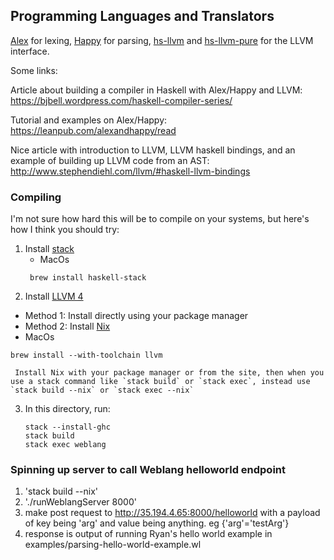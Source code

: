 ## Programming Languages and Translators

[Alex](https://www.haskell.org/alex/) for lexing,
[Happy](https://www.haskell.org/happy/) for parsing,
[hs-llvm](https://hackage.haskell.org/package/llvm-hs) and [hs-llvm-pure](https://hackage.haskell.org/package/llvm-hs-pure) for the LLVM interface.

Some links:

Article about building a compiler in Haskell with Alex/Happy and LLVM: https://bjbell.wordpress.com/haskell-compiler-series/

Tutorial and examples on Alex/Happy: https://leanpub.com/alexandhappy/read

Nice article with introduction to LLVM, LLVM haskell bindings, and an example of building up LLVM code from an AST: http://www.stephendiehl.com/llvm/#haskell-llvm-bindings

### Compiling

I'm not sure how hard this will be to compile on your systems, but here's how I think you should try:

1. Install [stack](https://docs.haskellstack.org/en/stable/README/)
   * MacOs
   ```
    brew install haskell-stack
   ```
2. Install [LLVM 4](https://llvm.org/)
  * Method 1: Install directly using your package manager
  * Method 2: Install [Nix](https://nixos.org/nix/)
  * MacOs
  ```
  brew install --with-toolchain llvm
  ```

     Install Nix with your package manager or from the site, then when you use a stack command like `stack build` or `stack exec`, instead use `stack build --nix` or `stack exec --nix`
3. In this directory, run:

   ```
   stack --install-ghc
   stack build
   stack exec weblang
   ```


### Spinning up server to call Weblang helloworld endpoint
1. 'stack build --nix'
2. './runWeblangServer 8000'
3. make post request to http://35.194.4.65:8000/helloworld with a payload of key being 'arg' and value being anything. eg {'arg'='testArg'}
4. response is output of running Ryan's hello world example in examples/parsing-hello-world-example.wl
